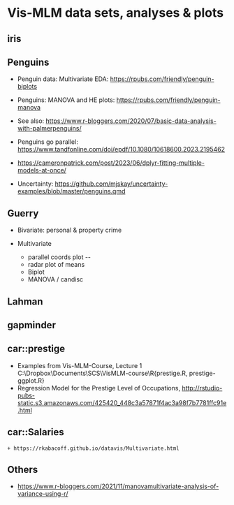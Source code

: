 # Vis-MLM data sets, analyses & plots

## iris


## Penguins

* Penguin data: Multivariate EDA: https://rpubs.com/friendly/penguin-biplots
* Penguins: MANOVA and HE plots: https://rpubs.com/friendly/penguin-manova
* See also: https://www.r-bloggers.com/2020/07/basic-data-analysis-with-palmerpenguins/
* Penguins go parallel: https://www.tandfonline.com/doi/epdf/10.1080/10618600.2023.2195462
* https://cameronpatrick.com/post/2023/06/dplyr-fitting-multiple-models-at-once/

* Uncertainty:
https://github.com/mjskay/uncertainty-examples/blob/master/penguins.qmd

## Guerry

*	Bivariate: personal & property crime

* Multivariate
	+ parallel coords plot --
	+ radar plot of means
	+ Biplot	
	+ MANOVA / candisc
	
## Lahman

## gapminder

## car::prestige
  + Examples from Vis-MLM-Course, Lecture 1
    C:\Dropbox\Documents\SCS\VisMLM-course\R\{prestige.R, prestige-ggplot.R}
  + Regression Model for the Prestige Level of Occupations,       http://rstudio-pubs-static.s3.amazonaws.com/425420_448c3a57871f4ac3a98f7b7781ffc91e.html
    
## car::Salaries
	+ https://rkabacoff.github.io/datavis/Multivariate.html
	
## Others
  + https://www.r-bloggers.com/2021/11/manovamultivariate-analysis-of-variance-using-r/

	